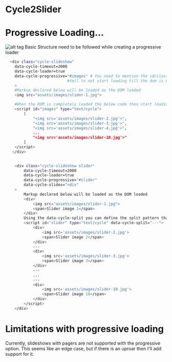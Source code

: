 Cycle2Slider
============
# Progressive Loading...
![alt tag](https://raw.github.com/ajaykumaryadav/Cycle2Slider/master/waterfall%20loading%20chart.jpg)
Basic Structure need to be followed while creating a progressive loader
 

```sh
  <div class="cycle-slideshow" 
    data-cycle-timeout=2000
    data-cycle-loader=true
    data-cycle-progressive="#images" # You need to mention the id/class to have the progressive loading, Basicly it 
    				       #tell to not start loading till the dom is not loaded completly
    >
    #Markup declared below will be loaded as the DOM loaded
    <img src="assets/images/slider-1.jpg">

    #When the DOM is completely loaded the below code then start loading
    <script id="images" type="text/cycle">
		[
		    "<img src='assets/images/slider-2.jpg'>",
		    "<img src='assets/images/slider-3.jpg'>",
		    "<img src='assets/images/slider-4.jpg'>",
		    ...
		    "<img src='assets/images/slider-10.jpg'>"				    
		]
    </script>
   </div>
   
```
```sh
	<div class="cycle-slideshow slider" 
		data-cycle-timeout=2000
		data-cycle-loader=true
		data-cycle-progressive="#slider"
		data-cycle-slides=">div"
	>
		Markup declared below will be loaded as the DOM loaded
		<div>
			<img src="assets/images/slider-1.jpg">
			<span>Slider image 1</span>
		</div>
		Using the data-cycle-split you can define the split pattern that tells cycle2 that its the end of one slide
		<script id="slider" type="text/cycle" data-cycle-split="---">
			<div>
				<img src='assets/images/slider-2.jpg'>
				<span>Slider image 2</span>
			</div>
			---
			<div>
				<img src='assets/images/slider-3.jpg'>
				<span>Slider image 3</span>
			</div>
			---
			...
			---
			<div>
				<img src='assets/images/slider-10.jpg'>
				<span>Slider image 10</span>
			</div>
		</script>
	</div>   
```

# Limitations with progressive loading
Currently, slideshows with pagers are not supported with the progressive option. This seems like an edge case, but if there is an uproar then I'll add support for it.
